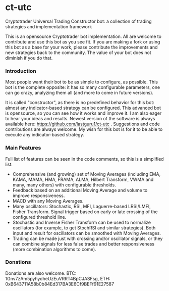 # ct-utc
Cryptotrader Universal Trading Constructor bot: a collection of trading strategies and implementation framework

This is an opensource Cryptotrader bot implementation. All are welcome to contribute and use this bot as you see fit. If you are making a fork or using this bot as a base for your work, please contribute the improvements and new strategies back to the community. The value of your bot does not diminish if you do that.

### Introduction
Most people want their bot to be as simple to configure, as possible. This bot is the complete opposite: it has so many configurable parameters, one can go crazy, analyzing them all (and more to come in future versions).

It is called "constructor", as there is no predefined behavior for this bot: almost any indicator-based strategy can be configured. This advanced bot is opensource, so you can see how it works and improve it. I am also eager to hear your ideas and results. Newest version of the software is always available here: https://github.com/lastguru1/ct-utc . Suggestions and code contributions are always welcome. My wish for this bot is for it to be able to execute any indicator-based strategy.

### Main Features
Full list of features can be seen in the code comments, so this is a simplified list:

* Comprehensive (and growing) set of Moving Averages (including EMA, KAMA, MAMA, HMA, FRAMA, ALMA, Hilbert Transform, VWMA and many, many others) with configurable thresholds.
* Feedback based on an additional Moving Average and volume to improve responsiveness.
* MACD with any Moving Averages.
* Many oscillators: Stochastic, RSI, MFI, Laguerre-based LRSI/LMFI, Fisher Transform. Signal trigger based on early or late crossing of the configured threshold line.
* Stochastic and Inverse Fisher Transform can be used to normalize oscillators (for example, to get StochRSI and similar strategies). Both input and result for oscillators can be smoothed with Moving Averages.
* Trading can be made just with crossing and/or oscillator signals, or they can combine signals for less false trades and better responsiveness (more combination algorithms to come).

### Donations
Donations are also welcome. BTC: 1Gnv7zAm5pyhydheUzEuVRRT4BpCJASFsg, ETH: 0xB643711A58b0b84Ed317BA3E6Cf9BEFf91E27587
